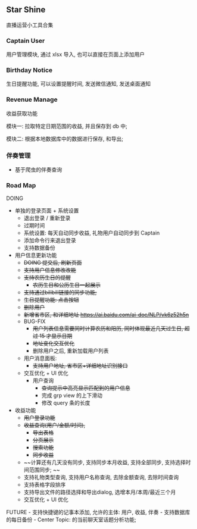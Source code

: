 ## Star Shine

直播运营小工具合集

### Captain User

用户管理模块, 通过 xlsx 导入, 也可以直接在页面上添加用户

### Birthday Notice

生日提醒功能, 可以设置提醒时间, 发送微信通知, 发送桌面通知

### Revenue Manage

收益获取功能

模块一: 拉取特定日期范围的收益, 并且保存到 db 中;

模块二: 根据本地数据库中的数据进行保存, 和导出;

### 伴奏管理

- 基于爬虫的伴奏查询

### Road Map

DOING
- 单独的登录页面 + 系统设置
  - 退出登录 / 重新登录
  - 过期时间
  - 系统设置: 每天自动同步收益, 礼物用户自动同步到 Captain
  - 添加命令行来退出登录
  - 支持数据备份
- 用户信息更新功能
    - ~~DOING 提交后, 刷新页面~~
    - ~~支持用户信息修改改能~~
    - ~~支持农历生日的提醒~~
      - ~~农历生日和公历生日一起展示~~
    - ~~支持通过bilibili链接的同步功能;~~
    - ~~生日提醒功能: 点击按钮~~
    - ~~删除用户~~ 
    - ~~新增省市区, 和详细地址 https://ai.baidu.com/ai-doc/NLP/vk6z52h5n~~
    - BUG-FIX
      - ~~用户列表信息需要同时计算农历和阳历, 同时体现最近几天过生日, 超过 15 才显示日期~~
      - ~~地址变化交互优化~~
      - 删除用户之后, 重新加载用户列表
    - 用户消息面板:
      - ~~支持用户地址, 省市区+详细地址识别接口~~
    - 交互优化 + UI 优化
      - 用户查询
        - ~~查询提示中高亮显示匹配到的用户信息~~
        - 完成 grp view 的上下滑动
        - 修改 query 条的长度
- 收益功能
    - ~~用户登录功能~~
    - ~~收益查询(用户/金额/时间),~~
      - ~~导出表格~~ 
      - ~~分页展示~~
      - ~~搜索功能~~
      - ~~同步收益~~
    - ~~计算还有几天没有同步, 支持同步本月收益, 支持全部同步, 支持选择时间范围同步; ~~
    - 支持礼物类型查询, 支持用户名称查询, 去除金额查询, 去除时间查询
    - 支持表格字段排序
    - 支持导出文件的路径选择和导出dialog, 选增本月/本周/最近三个月
    - 交互优化 + UI 优化

FUTURE
    - 支持快捷键的记事本添加, 允许的主体: 用户, 收益, 伴奏
    - 支持数据库的每日备份
    - Center Topic: 的当前聊天室话题分析功能; 




